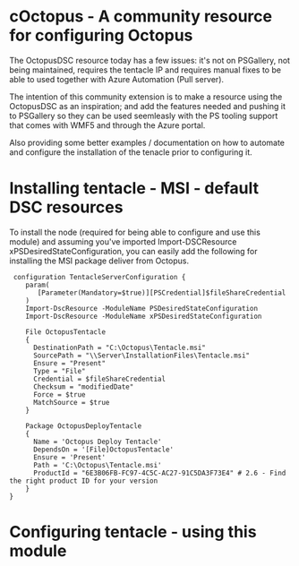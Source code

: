 # cOctopus - A community resource for configuring Octopus 

The OctopusDSC resource today has a few issues: it's not on PSGallery, not being maintained, requires the tentacle IP and requires manual fixes to be able to used together with Azure Automation (Pull server). 

The intention of this community extension is to make a resource using  the OctopusDSC as an inspiration; and add the features needed and pushing it to PSGallery so they can be used seemleasly with the PS tooling support that comes with WMF5 and through the Azure portal. 

Also providing some better examples / documentation on how to automate and configure the installation of the tenacle prior to configuring it. 

# Installing tentacle - MSI - default DSC resources 
To install the node (required for being able to configure and use this module) and assuming you've imported Import-DSCResource xPSDesiredStateConfiguration, you can easily add the following for installing the MSI package deliver from Octopus. 


     configuration TentacleServerConfiguration {
        param(
           [Parameter(Mandatory=$true)][PSCredential]$fileShareCredential
        )
        Import-DscResource -ModuleName PSDesiredStateConfiguration
        Import-DscResource -ModuleName xPSDesiredStateConfiguration 
        
        File OctopusTentacle 
        {
          DestinationPath = "C:\Octopus\Tentacle.msi"
          SourcePath = "\\Server\InstallationFiles\Tentacle.msi"
          Ensure = "Present"
          Type = "File"
          Credential = $fileShareCredential
          Checksum = "modifiedDate"
          Force = $true
          MatchSource = $true
        }
          
        Package OctopusDeployTentacle
        { 
          Name = 'Octopus Deploy Tentacle' 
          DependsOn = '[File]OctopusTentacle'
          Ensure = 'Present' 
          Path = 'C:\Octopus\Tentacle.msi' 
          ProductId = "6E3B06FB-FC97-4C5C-AC27-91C5DA3F73E4" # 2.6 - Find the right product ID for your version
        }
    }
    

# Configuring tentacle - using this module
